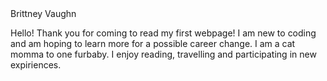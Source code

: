 <!DOCTYPE html>
  <html>
  <body
  <h1> Brittney Vaughn </h1>
  <p> Hello!  Thank you for coming to read my first webpage! I am new to coding and am hoping to learn more for a possible career change.  I am a cat momma to one furbaby.  I enjoy reading, travelling and participating in new expiriences. </p>
  </body>
 </html>
